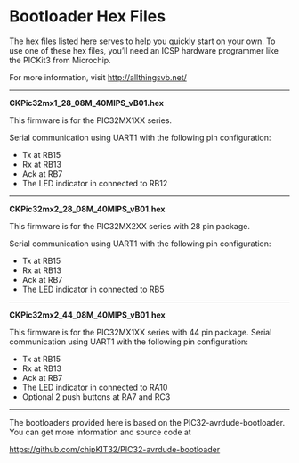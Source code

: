 
Bootloader Hex Files
======================
The hex files listed here serves to help you quickly start on your own.
To use one of these hex files, you’ll need an ICSP hardware programmer like the PICKit3 from Microchip.

For more information, visit http://allthingsvb.net/

-------------------
**CKPic32mx1_28_08M_40MIPS_vB01.hex**

This firmware is for the PIC32MX1XX series.

Serial communication using UART1 with the following pin configuration:

* Tx at RB15
* Rx at RB13
* Ack at RB7
* The LED indicator in connected to RB12


-------------------
**CKPic32mx2_28_08M_40MIPS_vB01.hex**

This firmware is for the PIC32MX2XX series with 28 pin package.

Serial communication using UART1 with the following pin configuration:

* Tx at RB15
* Rx at RB13
* Ack at RB7
* The LED indicator in connected to RB5


-------------------
**CKPic32mx2_44_08M_40MIPS_vB01.hex**

This firmware is for the PIC32MX1XX series with 44 pin package.
Serial communication using UART1 with the following pin configuration:

* Tx at RB15
* Rx at RB13
* Ack at RB7
* The LED indicator in connected to RA10
* Optional 2 push buttons at RA7 and RC3



--------------------

The bootloaders provided here is based on the PIC32-avrdude-bootloader.  You can get more information and source code at

https://github.com/chipKIT32/PIC32-avrdude-bootloader

